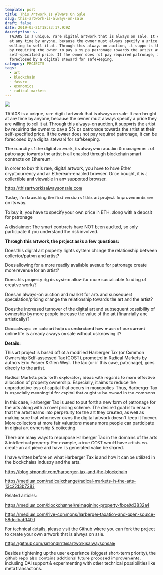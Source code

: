 ```yaml
---
template: post
title: This Artwork Is Always On Sale
slug: this-artwork-is-always-on-sale
draft: false
date: 2019-03-21T18:23:17.939Z
description: >-
  TAIAOS is a unique, rare digital artwork that is always on sale. It can bought
  at any time by anyone, because the owner must always specify a price they are
  willing to sell it at. Through this always-on auction, it supports the artist
  by requiring the owner to pay a 5% pa patronage towards the artist at their
  self-specified price. If the owner does not pay required patronage, it can be
  foreclosed by a digital steward for safekeeping.
category: PROJECTS
tags:
  - art
  - blockchain
  - future
  - economics
  - radical markets
---
```

![](/media/1_pnylznii6spyxj6j9s0tkq.png)

TAIAOS is a unique, rare digital artwork that is always on sale. It can bought at any time by anyone, because the owner must always specify a price they are willing to sell it at. Through this always-on auction, it supports the artist by requiring the owner to pay a 5% pa patronage towards the artist at their self-specified price. If the owner does not pay required patronage, it can be foreclosed by a digital steward for safekeeping.

The scarcity of the digital artwork, its always-on auction & management of patronage towards the artist is all enabled through blockchain smart contracts on Ethereum.

In order to buy this rare, digital artwork, you have to have Ether cryptocurrency and an Ethereum-enabled browser. Once bought, it is a collectible and viewable in any supported browser.

https://thisartworkisalwaysonsale.com

Today, I'm launching the first version of this art project. Improvements are on its way.

To buy it, you have to specify your own price in ETH, along with a deposit for patronage.

A disclaimer: The smart contracts have NOT been audited, so only participate if you understand the risk involved.

**Through this artwork, the project asks a few questions:**

Does this digital art property rights system change the relationship between collector/patron and artist? 

Does allowing for a more readily available avenue for patronage create more revenue for an artist? 

Does this property rights system allow for more sustainable funding of creative works? 

Does an always-on auction and market for arts and subsequent speculation/pricing change the relationship towards the art and the artist? 

Does the increased turnover of the digital art and subsequent possibility of ownership by more people increase the value of the art (financially and artistically)?

Does always-on-sale art help us understand how much of our current online life is already always on sale without us knowing it?

**Details:**

This art project is based off of a modified Harberger Tax (or Common Ownership Self-assessed Tax (COST), promoted in Radical Markets by authors Eric Posner & Glen Weyl. The tax (or in this case, patronage), goes directly to the artist.

Radical Markets puts forth exploratory ideas with regards to more effective allocation of property ownership. Especially, it aims to reduce the unproductive loss of capital that occurs in monopolies. Thus, Harberger Tax is especially meaningful for capital that ought te be owned in the commons.

In this case, Harberger Tax is used to put forth a new form of patronage for the arts along with a novel pricing scheme. The desired goal is to ensure that the artist earns into perpetuity for the art they created, as well as making sure that whomever owns the digital artwork doesn't keep it forever. More collectors at more fair valuations means more people can participate in digital art ownership & collecting.

There are many ways to repurpose Harberger Tax in the domains of the arts & intellectual property. For example, a true COST would have artists co-create an art piece and have its generated value be shared.

I have written before on what Harberger Tax is and how it can be utilized in the blockchains industry and the arts.

https://blog.simondlr.com/harberger-tax-and-the-blockchain

https://medium.com/radicalxchange/radical-markets-in-the-arts-13c27d3b7283

Related articles:

https://medium.com/blockchannel/reimagining-property-fbce9d3832a4

https://medium.com/hive-commons/harberger-taxation-and-open-source-58dcdbab140d

For technical details, please visit the Github where you can fork the project to create your own artwork that is always on sale.

https://github.com/simondlr/thisartworkisalwaysonsale

Besides tightening up the user experience (biggest short-term priority), the github repo also contains additional future proposed improvements, including DAI support & experimenting with other technical possibilities like meta transactions.
